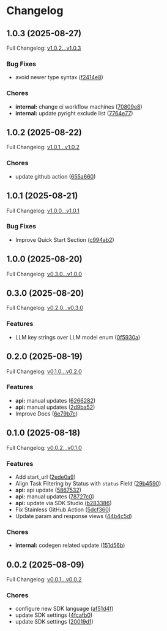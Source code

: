 # Changelog

## 1.0.3 (2025-08-27)

Full Changelog: [v1.0.2...v1.0.3](https://github.com/browser-use/browser-use-python/compare/v1.0.2...v1.0.3)

### Bug Fixes

* avoid newer type syntax ([f2414e8](https://github.com/browser-use/browser-use-python/commit/f2414e876f730a0246a05fb4b4b69a7bf679f9e0))


### Chores

* **internal:** change ci workflow machines ([70809e8](https://github.com/browser-use/browser-use-python/commit/70809e88085baa9d34a1a3d4c55ef82f6670f444))
* **internal:** update pyright exclude list ([7764e77](https://github.com/browser-use/browser-use-python/commit/7764e77d21b6b03696b83434390c114bc18dfa3e))

## 1.0.2 (2025-08-22)

Full Changelog: [v1.0.1...v1.0.2](https://github.com/browser-use/browser-use-python/compare/v1.0.1...v1.0.2)

### Chores

* update github action ([655a660](https://github.com/browser-use/browser-use-python/commit/655a6600972aee2cefcf83c73fdfd9e1ae68b852))

## 1.0.1 (2025-08-21)

Full Changelog: [v1.0.0...v1.0.1](https://github.com/browser-use/browser-use-python/compare/v1.0.0...v1.0.1)

### Bug Fixes

* Improve Quick Start Section ([c994ab2](https://github.com/browser-use/browser-use-python/commit/c994ab27ce570d95961f84d8e54a48dd04bd3dfc))

## 1.0.0 (2025-08-20)

Full Changelog: [v0.3.0...v1.0.0](https://github.com/browser-use/browser-use-python/compare/v0.3.0...v1.0.0)

## 0.3.0 (2025-08-20)

Full Changelog: [v0.2.0...v0.3.0](https://github.com/browser-use/browser-use-python/compare/v0.2.0...v0.3.0)

### Features

* LLM key strings over LLM model enum ([0f5930a](https://github.com/browser-use/browser-use-python/commit/0f5930a7760190523f1d3e969c66e0a34ff075b3))

## 0.2.0 (2025-08-19)

Full Changelog: [v0.1.0...v0.2.0](https://github.com/browser-use/browser-use-python/compare/v0.1.0...v0.2.0)

### Features

* **api:** manual updates ([6266282](https://github.com/browser-use/browser-use-python/commit/6266282a615344fdab0737d29adc9124a3bf8b8d))
* **api:** manual updates ([2d9ba52](https://github.com/browser-use/browser-use-python/commit/2d9ba52b23e53c581360afc655fa8d665a106814))
* Improve Docs ([6e79b7c](https://github.com/browser-use/browser-use-python/commit/6e79b7c5cfc7cf54f1474521025fa713f200bc3b))

## 0.1.0 (2025-08-18)

Full Changelog: [v0.0.2...v0.1.0](https://github.com/browser-use/browser-use-python/compare/v0.0.2...v0.1.0)

### Features

* Add start_url ([2ede0a9](https://github.com/browser-use/browser-use-python/commit/2ede0a9089bfbba1eca207508a52ee36b4ef18ac))
* Align Task Filtering by Status with `status` Field ([29b4590](https://github.com/browser-use/browser-use-python/commit/29b4590c69f13fbf7f855888862ef77a9e704172))
* **api:** api update ([5867532](https://github.com/browser-use/browser-use-python/commit/58675327b6a0e7ba41f312e4887062a9b6dc2852))
* **api:** manual updates ([78727c0](https://github.com/browser-use/browser-use-python/commit/78727c02cefa53fd0dd877e137b7b6f92e14fce8))
* **api:** update via SDK Studio ([b283386](https://github.com/browser-use/browser-use-python/commit/b283386b805435a87114e807f8919185cb6a5b7b))
* Fix Stainless GitHub Action ([5dcf360](https://github.com/browser-use/browser-use-python/commit/5dcf360ccfe40f45962ecaa64b8a5aacf55778d4))
* Update param and response views ([44b4c5d](https://github.com/browser-use/browser-use-python/commit/44b4c5d7ed416f9f5c37afb3287cdaa6f22a30cd))


### Chores

* **internal:** codegen related update ([151d56b](https://github.com/browser-use/browser-use-python/commit/151d56ba67c2d09970ff415472c0a1d259716bbc))

## 0.0.2 (2025-08-09)

Full Changelog: [v0.0.1...v0.0.2](https://github.com/browser-use/browser-use-python/compare/v0.0.1...v0.0.2)

### Chores

* configure new SDK language ([af51d4f](https://github.com/browser-use/browser-use-python/commit/af51d4f1d2ff224d0a2cba426b28d540d74f63ce))
* update SDK settings ([4fcafb0](https://github.com/browser-use/browser-use-python/commit/4fcafb0a1cbd6fda1c28c0996fe3de4eb033b107))
* update SDK settings ([20019d1](https://github.com/browser-use/browser-use-python/commit/20019d1ec80d3c75dfb7ca54131b66e9dc0dd542))
